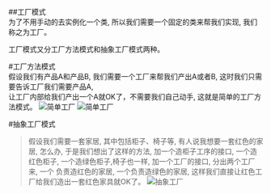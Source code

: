 ##工厂模式  
为了不用手动的去实例化一个类, 所以我们需要一个固定的类来帮我们实现, 我们称之为工厂。

工厂模式又分工厂方法模式和抽象工厂模式两种。  

#工厂方法模式  
假设我们有产品A和产品B, 我们需要一个工厂来帮我们产出A或者B, 这时我们只需要告诉工厂我们需要产品A,  
让工厂内部给我们产出一个A就OK了，不需要我们自己动手, 这就是简单的工厂方法模式。
![简单工厂](https://sourcemaking.com/files/v2/content/patterns/Factory_Method-2x.png "简单工厂模式")
![简单工厂](https://sourcemaking.com/files/v2/content/patterns/Factory_Method_1-2x.png "简单工厂方法模式")

#抽象工厂模式
>假设我们需要一套家居, 其中包括柜子、椅子等, 有人说我想要一套红色的家居, 怎么办, 于是我们想出了这样的方法,
加一个造柜子工序的接口, 一个造红色柜子, 一个造绿色柜子,椅子也一样, 加一个工厂的接口, 分出两个工厂来, 一个
负责造红色的家居, 一个负责造绿色的家居, 这样我们直接让红色工厂给我们造出一套红色家具就OK了。
![抽象工厂](http://img.blog.csdn.net/20130713161546250?watermark/2/text/aHR0cDovL2Jsb2cuY3Nkbi5uZXQvTG92ZUxpb24=/font/5a6L5L2T/fontsize/400/fill/I0JBQkFCMA==/dissolve/70/gravity/SouthEast)